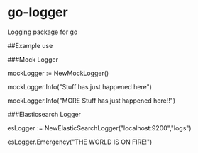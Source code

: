 # go-logger
Logging package for go

##Example use

###Mock Logger


  mockLogger := NewMockLogger()
  
  mockLogger.Info("Stuff has just happened here")
  
  mockLogger.Info("MORE Stuff has just happened here!!")
  

###Elasticsearch Logger

  esLogger := NewElasticSearchLogger("localhost:9200","logs")
  
  esLogger.Emergency("THE WORLD IS ON FIRE!")
  
  
